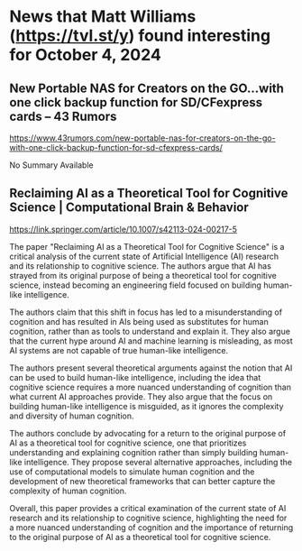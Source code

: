 # News that Matt Williams (https://tvl.st/y) found interesting for October 4, 2024

## New Portable NAS for Creators on the GO…with one click backup function for SD/CFexpress cards – 43 Rumors
<a href="https://www.43rumors.com/new-portable-nas-for-creators-on-the-go-with-one-click-backup-function-for-sd-cfexpress-cards/" target="_blank">https://www.43rumors.com/new-portable-nas-for-creators-on-the-go-with-one-click-backup-function-for-sd-cfexpress-cards/</a>

No Summary Available

## Reclaiming AI as a Theoretical Tool for Cognitive Science | Computational Brain & Behavior
<a href="https://link.springer.com/article/10.1007/s42113-024-00217-5" target="_blank">https://link.springer.com/article/10.1007/s42113-024-00217-5</a>

The paper "Reclaiming AI as a Theoretical Tool for Cognitive Science" is a critical analysis of the current state of Artificial Intelligence (AI) research and its relationship to cognitive science. The authors argue that AI has strayed from its original purpose of being a theoretical tool for cognitive science, instead becoming an engineering field focused on building human-like intelligence.

The authors claim that this shift in focus has led to a misunderstanding of cognition and has resulted in AIs being used as substitutes for human cognition, rather than as tools to understand and explain it. They also argue that the current hype around AI and machine learning is misleading, as most AI systems are not capable of true human-like intelligence.

The authors present several theoretical arguments against the notion that AI can be used to build human-like intelligence, including the idea that cognitive science requires a more nuanced understanding of cognition than what current AI approaches provide. They also argue that the focus on building human-like intelligence is misguided, as it ignores the complexity and diversity of human cognition.

The authors conclude by advocating for a return to the original purpose of AI as a theoretical tool for cognitive science, one that prioritizes understanding and explaining cognition rather than simply building human-like intelligence. They propose several alternative approaches, including the use of computational models to simulate human cognition and the development of new theoretical frameworks that can better capture the complexity of human cognition.

Overall, this paper provides a critical examination of the current state of AI research and its relationship to cognitive science, highlighting the need for a more nuanced understanding of cognition and the importance of returning to the original purpose of AI as a theoretical tool for cognitive science.

